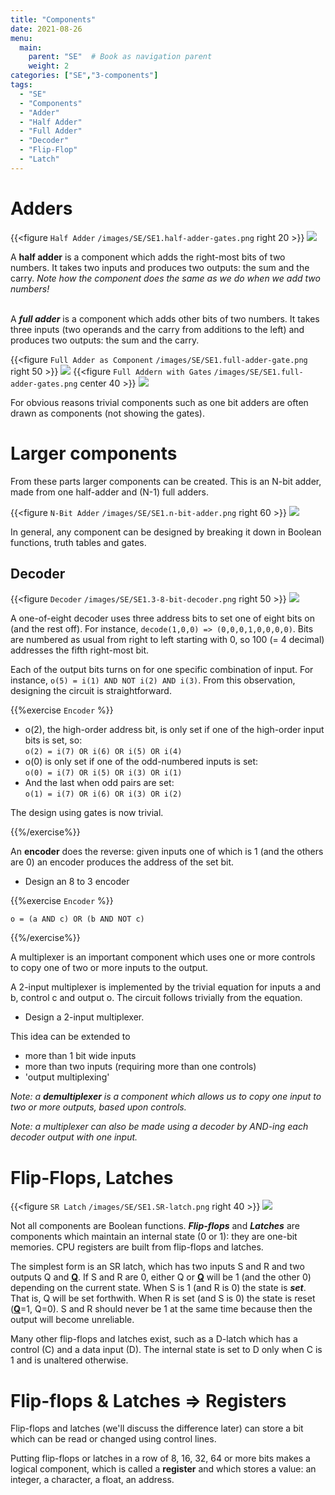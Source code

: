 ```yaml
---
title: "Components"
date: 2021-08-26
menu:
  main:
    parent: "SE"  # Book as navigation parent
    weight: 2
categories: ["SE","3-components"]
tags:
  - "SE"
  - "Components"
  - "Adder"
  - "Half Adder"
  - "Full Adder"
  - "Decoder"
  - "Flip-Flop"
  - "Latch"
---
```

# Adders


{{<figure `Half Adder` `/images/SE/SE1.half-adder-gates.png` right 20 >}}
![](SE1.half-adder-gates.png)

A **half adder** is a component which adds the right-most bits of two numbers. It takes two inputs and produces two outputs: the sum and the carry. *Note how the component does the same as we do when we add two numbers!*
<br>
<br>

A ***full adder*** is a component which adds other bits of two numbers. It takes three inputs (two operands and the carry from additions to the left) and produces two outputs: the sum and the carry.

{{<figure `Full Adder as Component` `/images/SE/SE1.full-adder-gate.png` right 50 >}}
![](SE1.full-adder-gate.png)
{{<figure `Full Addern with Gates` `/images/SE/SE1.full-adder-gates.png` center 40 >}}
![](SE1.full-adder-gates.png)

For obvious reasons trivial components such as one bit adders are often drawn as components (not showing the gates).

# Larger components

From these parts larger components can be created. This is an N-bit adder, made from one half-adder and (N-1) full adders. 

{{<figure `N-Bit Adder` `/images/SE/SE1.n-bit-adder.png` right 60 >}}
![](SE1.n-bit-adder.png)

In general, any component can be designed by breaking it down in Boolean functions, truth tables and gates.

## Decoder
{{<figure `Decoder` `/images/SE/SE1.3-8-bit-decoder.png` right 50 >}}
![](SE1.3-8-bit-decoder.png)

A one-of-eight decoder uses three address bits to set one of eight bits on (and the rest off). For instance, `decode(1,0,0) => (0,0,0,1,0,0,0,0)`. Bits are numbered as usual from right to left starting with 0, so 100 (= 4 decimal) addresses the fifth right-most bit.

Each of the output bits turns on for one specific combination of input. For instance, `o(5) = i(1) AND NOT i(2) AND i(3)`. From this observation, designing the circuit is straightforward.

{{%exercise `Encoder` %}}

* o(2), the high-order address bit, is only set if one of the high-order input bits is set, so:  
`o(2) = i(7) OR i(6) OR i(5) OR i(4)`
* o(0) is only set if one of the odd-numbered inputs is set:   
`o(0) = i(7) OR i(5) OR i(3) OR i(1)`
* And the last when odd pairs are set:  
`o(1) = i(7) OR i(6) OR i(3) OR i(2)`

The design using gates is now trivial.

{{%/exercise%}}

An **encoder** does the reverse: given inputs one of which is 1 (and the others are 0) an encoder produces the address of the set bit.

* Design an 8 to 3 encoder

{{%exercise `Encoder` %}}

`o = (a AND c) OR (b AND NOT c)`

{{%/exercise%}}

A multiplexer is an important component which uses one or more controls to copy one of two or more inputs to the output.

A 2-input multiplexer is implemented by the trivial equation for inputs a and b, control c and output o. The circuit follows trivially from the equation.

* Design a 2-input multiplexer.

This idea can be extended to

* more than 1 bit wide inputs
* more than two inputs (requiring more than one controls)
* 'output multiplexing'

*Note: a **demultiplexer** is a component which allows us to copy one input to two or more outputs, based upon controls.*

*Note: a multiplexer can also be made using a decoder by AND-ing each decoder output with one input.*

# Flip-Flops, Latches
{{<figure `SR Latch` `/images/SE/SE1.SR-latch.png` right 40 >}}
![](SE1.SR-latch.png)

Not all components are Boolean functions. ***Flip-flops*** and ***Latches*** are components which maintain an internal state (0 or 1): they are one-bit memories. CPU registers are built from flip-flops and latches.

The simplest form is an SR latch, which has two inputs S and R and two outputs Q and <u>**Q**</u>. If S and R are 0, either Q or <u>**Q**</u> will be 1 (and the other 0) depending on the current state. When S is 1 (and R is 0) the state is ***set***. That is, Q will be set forthwith. When R is set (and S is 0) the state is reset (<u>**Q**</u>=1, Q=0). S and R should never be 1 at the same time because then the output will become unreliable.

Many other flip-flops and latches exist, such as a D-latch which has a control (C) and a data input (D). The internal state is set to D only when C is 1 and is unaltered otherwise.

# Flip-flops & Latches => Registers

Flip-flops and latches (we'll discuss the difference later) can store a bit which can be read or changed using control lines.

Putting flip-flops or latches in a row of 8, 16, 32, 64 or more bits makes a logical component, which is called a **register** and which stores a value: an integer, a character, a float, an address.



